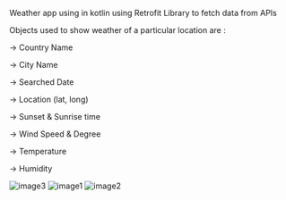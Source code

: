 Weather app using in kotlin using Retrofit Library to fetch data from APIs

Objects used to show weather of a particular location are :

-> Country Name

-> City Name

-> Searched Date

-> Location (lat, long)

-> Sunset & Sunrise time

-> Wind Speed & Degree

-> Temperature

-> Humidity


![image3](https://user-images.githubusercontent.com/83569296/119930301-d4261100-bf9c-11eb-80bb-c97aff4a2fd2.jpg)
![image1](https://user-images.githubusercontent.com/83569296/119930238-ad67da80-bf9c-11eb-98ad-61ad3ce65c30.jpg)
![image2](https://user-images.githubusercontent.com/83569296/119930274-c5d7f500-bf9c-11eb-85a6-580cc131a061.jpg)






